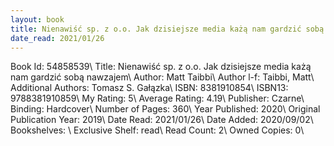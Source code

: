 ```yaml
---
layout: book
title: Nienawiść sp. z o.o. Jak dzisiejsze media każą nam gardzić sobą nawzajem
date_read: 2021/01/26
---
```


Book Id: 54858539\ 
Title: Nienawiść sp. z o.o. Jak dzisiejsze media każą nam gardzić sobą nawzajem\ 
Author: Matt Taibbi\ 
Author l-f: Taibbi, Matt\ 
Additional Authors: Tomasz S. Gałązka\ 
ISBN: 8381910854\ 
ISBN13: 9788381910859\ 
My Rating: 5\ 
Average Rating: 4.19\ 
Publisher: Czarne\ 
Binding: Hardcover\ 
Number of Pages: 360\ 
Year Published: 2020\ 
Original Publication Year: 2019\ 
Date Read: 2021/01/26\ 
Date Added: 2020/09/02\ 
Bookshelves: \ 
Exclusive Shelf: read\ 
Read Count: 2\ 
Owned Copies: 0\ 

